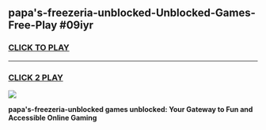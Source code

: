 
## papa's-freezeria-unblocked-Unblocked-Games-Free-Play #09iyr
<h3>
<a href="https://us.freeplayer.one?title=papa's-freezeria-unblocked&ref=9M">CLICK TO PLAY</a></h3>
<hr>

<h3>
<a href="https://us.freeplayer.one?title=papa's-freezeria-unblocked&ref=9M">CLICK 2 PLAY</a>
  
</h3>

<a href="https://us.freeplayer.one?title=papa's-freezeria-unblocked&ref=9M"><img src="https://clearcache.store/games.png"></a>


**papa's-freezeria-unblocked games unblocked: Your Gateway to Fun and Accessible Online Gaming**
